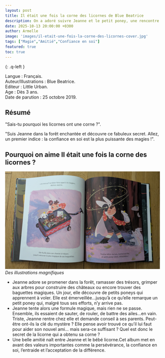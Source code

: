 ```yaml
---
layout: post
title: Il était une fois la corne des licornes de Blue Beatrice 
description: On a adoré suivre Jeanne et le petit poney, une rencontre inattendue qui fait naître une belle amitié pleine de tendresse et de magie.
date: 2025-10-13 20:00:00 +0300
author: Armelle
image: 'images/il-etait-une-fois-la-corne-des-licornes-cover.jpg'
tags: ["Magie","Amitié","Confiance en soi"]
featured: true
toc: true
---
```


{: .q-left }

Langue : Français.  
Auteur/Illustrations : Blue Beatrice.                      
Editeur : Little Urban.               
Age : Dès 3 ans.                           
Date de parution : 25 octobre 2019.        

## Résumé

"Sais-tu pourquoi les licornes ont une corne ?".

"Suis Jeanne dans la forêt enchantée et découvre ce fabuleux secret. Allez, un premier indice : la confiance en soi est la plus puissante des magies !".

## Pourquoi on aime Il était une fois la corne des licornes ?

![Des illustrations magnifiques](images/il-etait-une-fois-la-corne-des-licornes-int.jpg)
*Des illustrations magnifiques*
- Jeanne adore se promener dans la forêt, ramasser des trésors, grimper aux arbres pour construire des châteaux ou encore trouver des baguettes magiques. 
Un jour, elle découvre de petits poneys qui apprennent à voler. Elle est émerveillée...jusqu’à ce qu’elle remarque un petit poney qui, malgré tous ses efforts, n’y arrive pas.
- Jeanne tente alors une formule magique, mais rien ne se passe. Ensemble, ils essaient de sauter, de rouler, de battre des ailes...en vain. Triste, Jeanne rentre chez elle et demande conseil à ses parents. Peut-être ont-ils la clé du mystère ? Elle pense avoir trouvé ce qu’il lui faut pour aider son nouvel ami... mais sera-ce suffisant ? Quel est donc le secret de la licorne qui a obtenu sa corne ?
- Une belle amitié naît entre Jeanne et le bébé licorne.Cet album met en avant des valeurs importantes comme la persévérance, la confiance en soi, l’entraide et l’acceptation de la différence.





